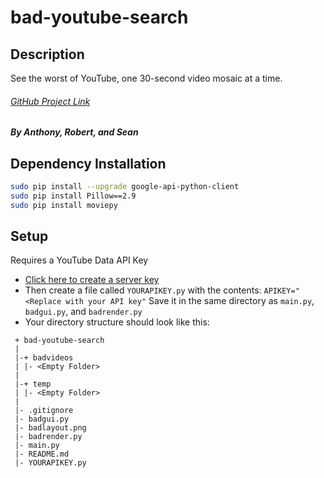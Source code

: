 # bad-youtube-search
## Description
See the worst of YouTube, one 30-second video mosaic at a time.

###### [GitHub Project Link](https://github.com/aymswick/bad-youtube-search/tree/development)
##### By Anthony, Robert, and Sean

## Dependency Installation
```sh
sudo pip install --upgrade google-api-python-client
sudo pip install Pillow==2.9
sudo pip install moviepy
```

## Setup
Requires a YouTube Data API Key
* [Click here to create a server key](https://console.developers.google.com/apis/credentials)
* Then create a file called ```YOURAPIKEY.py```
  with the contents:
  ```APIKEY="<Replace with your API key"```
  Save it in the same directory as ```main.py```, ```badgui.py```, and ```badrender.py```
* Your directory structure should look like this:
```
 + bad-youtube-search
 |
 |-+ badvideos
 | |- <Empty Folder>
 |
 |-+ temp
 | |- <Empty Folder>
 |
 |- .gitignore
 |- badgui.py
 |- badlayout.png
 |- badrender.py
 |- main.py
 |- README.md
 |- YOURAPIKEY.py
```
